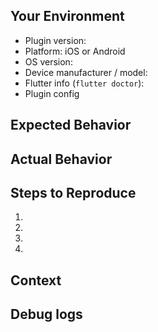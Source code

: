 <!--
*****************************************************************
* WARNING:  If you ignore this template, so too will your issue
*****************************************************************

 Provide a general summary of the issue in the Title above. Please use syntax highlighting when posting code. Wrap your code in three(3) back ticks (```) . Thank you.
-->

<!--
  Provide a general summary of the issue in the Title above 
-->
## Your Environment
* Plugin version:
* Platform: iOS or Android
* OS version:
* Device manufacturer / model:
* Flutter info (`flutter doctor`):
* Plugin config

## Expected Behavior
<!--- Tell us what should happen -->

## Actual Behavior
<!--- Tell us what happens instead -->

## Steps to Reproduce
<!--- reproduce this issue; include code to reproduce, if relevant -->
1.
2.
3.
4.

## Context
<!--- What were you trying to do? -->

## Debug logs
<!-- include iOS / Android logs
- ios XCode logs, 
- use #getLog #emailLog methods (@see docs)
- Android: $ adb logcat
-->
